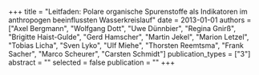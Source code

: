 +++
title = "Leitfaden: Polare organische Spurenstoffe als Indikatoren im anthropogen beeinflussten Wasserkreislauf"
date = 2013-01-01
authors = ["Axel Bergmann", "Wolfgang Dott", "Uwe Dünnbier", "Regina Gnirß", "Brigitte Haist-Gulde", "Gerd Hamscher", "Martin Jekel", "Marion Letzel", "Tobias Licha", "Sven Lyko", "Ulf Miehe", "Thorsten Reemtsma", "Frank Sacher", "Marco Scheurer", "Carsten Schmidt"]
publication_types = ["3"]
abstract = ""
selected = false
publication = ""
+++

